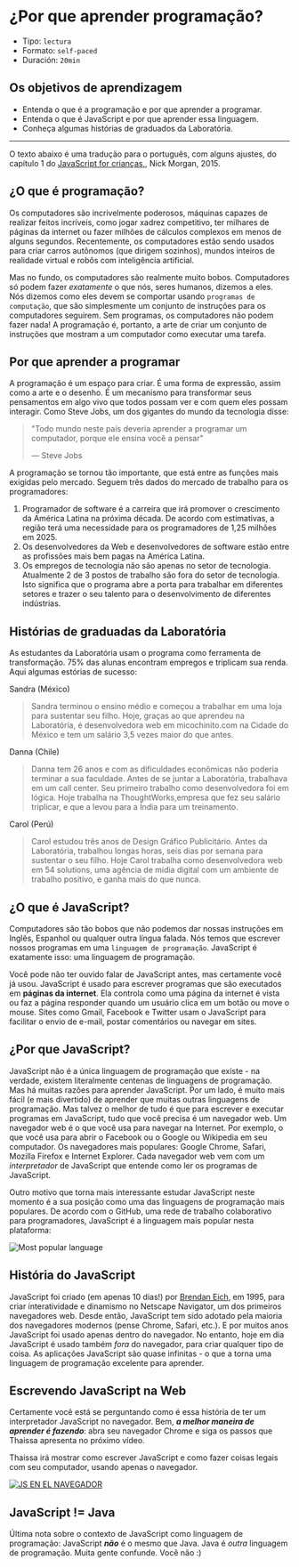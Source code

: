 # ¿Por que aprender programação?

- Tipo: `lectura`
- Formato: `self-paced`
- Duración: `20min`

## Os objetivos de aprendizagem

- Entenda o que é a programação e por que aprender a programar.
- Entenda o que é JavaScript e por que aprender essa linguagem.
- Conheça algumas histórias de graduados da Laboratória.

***

O texto abaixo é uma tradução para o português, com alguns ajustes, do capítulo
1 do [JavaScript for crianças,](http://pepa.holla.cz/wp-content/uploads/2015/11/JavaScript-for-Kids.pdf),
Nick Morgan, 2015.

## ¿O que é programação?

Os computadores são incrivelmente poderosos, máquinas capazes de realizar feitos
incríveis, como jogar xadrez competitivo, ter milhares de páginas da internet ou
fazer milhões de cálculos complexos em menos de alguns segundos. Recentemente, os
computadores estão sendo usados para criar carros autônomos (que dirigem
sozinhos), mundos inteiros de realidade virtual e robôs com inteligência
artificial.

Mas no fundo, os computadores são realmente muito bobos. Computadores só podem
fazer _exatamente_ o que nós, seres humanos, dizemos a eles. Nós dizemos como
eles devem se comportar usando `programas de computação`, que são simplesmente
um conjunto de instruções para os computadores seguirem. Sem programas, os
computadores não podem fazer nada! A programação é, portanto, a arte de criar um
conjunto de instruções que mostram a um computador como executar uma tarefa.

## Por que aprender a programar

A programação é um espaço para criar. É uma forma de expressão, assim como a
arte e o desenho. É um mecanismo para transformar seus pensamentos em algo vivo
que todos possam ver e com quem eles possam interagir. Como Steve Jobs, um dos
gigantes do mundo da tecnologia disse:

> "Todo mundo neste país deveria aprender a programar um computador, porque ele
> ensina você a pensar"
>
> — Steve Jobs

A programação se tornou tão importante, que está entre as funções mais exigidas
pelo mercado. Seguem três dados do mercado de trabalho para os programadores:

1. Programador de software é a carreira que irá promover o crescimento da América
   Latina na próxima década. De acordo com estimativas, a região terá uma
   necessidade para os programadores de 1,25 milhões em 2025.
2. Os desenvolvedores da Web e desenvolvedores de software estão entre as
   profissões mais bem pagas na América Latina.
3. Os empregos de tecnologia não são apenas no setor de tecnologia. Atualmente
   2 de 3 postos de trabalho são fora do setor de tecnologia. Isto significa que
   o programa abre a porta para trabalhar em diferentes setores e trazer o seu
   talento para o desenvolvimento de diferentes indústrias.

## Histórias de graduadas da Laboratória

As estudantes da Laboratória usam o programa como ferramenta de transformação.
75% das alunas encontram empregos e triplicam sua renda. Aqui algumas estórias
de sucesso:

Sandra (México)

> Sandra terminou o ensino médio e começou a trabalhar em uma loja para
> sustentar seu filho. Hoje, graças ao que aprendeu na Laboratória, é
> desenvolvedora web em micochinito.com na Cidade do México e tem um salário 3,5
> vezes maior do que antes.

Danna (Chile)

> Danna tem 26 anos e com as dificuldades econômicas não poderia terminar a sua
> faculdade. Antes de se juntar a Laboratória, trabalhava em um call center. Seu
> primeiro trabalho como desenvolvedora foi em lógica. Hoje trabalha na
> ThoughtWorks,empresa que fez seu salário triplicar, e que a levou para a Índia
> para um treinamento.

Carol (Perú)

> Carol estudou três anos de Design Gráfico Publicitário. Antes da Laboratória,
> trabalhou longas horas, seis dias por semana para sustentar o seu filho. Hoje
> Carol trabalha como desenvolvedora web em 54 solutions, uma agência de mídia
> digital com um ambiente de trabalho positivo, e ganha mais do que nunca.

## ¿O que é JavaScript?

Computadores são tão bobos que não podemos dar nossas instruções em Inglês,
Espanhol ou qualquer outra língua falada. Nós temos que escrever nossos programas
em uma `linguagem de programação`. JavaScript é exatamente isso: uma linguagem
de programação.

Você pode não ter ouvido falar de JavaScript antes, mas certamente você já usou.
JavaScript é usado para escrever programas que são executados em **páginas da
internet**. Ela controla como uma página da internet é vista ou faz a página
responder quando um usuário clica em um botão ou move o mouse. Sites como Gmail,
Facebook e Twitter usam o JavaScript para facilitar o envio de e-mail, postar
comentários ou navegar em sites.

## ¿Por que JavaScript?

JavaScript não é a única linguagem de programação que existe - na verdade,
existem literalmente centenas de linguagens de programação. Mas há muitas razões
para aprender JavaScript. Por um lado, é muito mais fácil (e mais divertido) de
aprender que muitas outras linguagens de programação. Mas talvez o melhor de
tudo é que para escrever e executar programas em JavaScript, tudo que você
precisa é um navegador web. Um navegador web é o que você usa para navegar na
Internet. Por exemplo, o que você usa para abrir o Facebook ou o Google ou
Wikipedia em seu computador. Os navegadores mais populares: Google Chrome,
Safari, Mozilla Firefox e Internet Explorer. Cada navegador web vem com um
_interpretador_ de JavaScript que entende como ler os programas de JavaScript.

Outro motivo que torna mais interessante estudar JavaScript neste momento é a
sua posição como uma das linguagens de programação mais populares. De acordo com
o GitHub, uma rede de trabalho colaborativo para programadores, JavaScript é a
linguagem mais popular nesta plataforma:

![Most popular language](https://adtmag.com/articles/2015/08/20/~/media/ECG/adtmag/Images/2015/08/github_languages.jpg)

## História do JavaScript

JavaScript foi criado (em apenas 10 dias!) por [Brendan Eich](https://en.wikipedia.org/wiki/Brendan_Eich),
em 1995, para criar interatividade e dinamismo no Netscape Navigator, um dos
primeiros navegadores web. Desde então, JavaScript tem sido adotado pela maioria
dos navegadores modernos (pense Chrome, Safari, etc.). E por muitos anos
JavaScript foi usado apenas dentro do navegador. No entanto, hoje em dia
JavaScript é usado também _fora_ do navegador, para criar qualquer tipo de
coisa. As aplicações JavaScript são quase infinitas - o que a torna uma
linguagem de programação excelente para aprender.

## Escrevendo JavaScript na Web

Certamente você está se perguntando como é essa história de ter um interpretador
JavaScript no navegador. Bem, _**a melhor maneira de aprender é fazendo**_: abra
seu navegador Chrome e siga os passos que Thaissa apresenta no próximo vídeo.

Thaissa irá mostrar como escrever JavaScript e como fazer coisas legais com seu
computador, usando apenas o navegador.

[![JS EN EL NAVEGADOR](https://embed-ssl.wistia.com/deliveries/3f5fc3343ce72b987c2c485eadff289b89b1db86.jpg?image_play_button_size=2x&amp;image_crop_resized=960x540&amp;image_play_button=1&amp;image_play_button_color=f7b617e0)](https://laboratoria.wistia.com/medias/5x1bc68sia?wvideo=5x1bc68sia)

## JavaScript != Java

Última nota sobre o contexto de JavaScript como linguagem de programação: JavaScript
_**não**_ é o mesmo que Java. Java é _outra_ linguagem de programação. Muita gente
confunde. Você não :)
